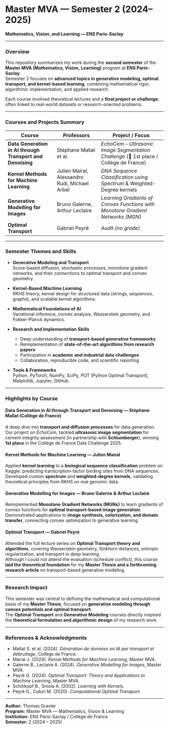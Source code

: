 # Master MVA — Semester 2 (2024–2025)  
**Mathematics, Vision, and Learning — ENS Paris-Saclay**

---

### Overview  

This repository summarizes my work during the **second semester** of the **Master MVA (Mathematics, Vision, Learning)** program at **ENS Paris-Saclay**.  
Semester 2 focuses on **advanced topics in generative modeling, optimal transport, and kernel-based learning**, combining mathematical rigor, algorithmic implementation, and applied research.

Each course involved theoretical lectures and a **final project or challenge**, often linked to real-world datasets or research-oriented problems.  

---

### Courses and Projects Summary  

| Course | Professors | Project / Focus |
|--------|-------------|-----------------|
| **Data Generation in AI through Transport and Denoising** | Stéphane Mallat et al. | *EchoCem – Ultrasonic Image Segmentation Challenge* (🥇 1st place / Collège de France) |
| **Kernel Methods for Machine Learning** | Julien Mairal, Alessandro Rudi, Michael Arbel | *DNA Sequence Classification* using Spectrum & Weighted-Degree kernels |
| **Generative Modelling for Images** | Bruno Galerne, Arthur Leclaire | *Learning Gradients of Convex Functions with Monotone Gradient Networks (MGN)* |
| **Optimal Transport** | Gabriel Peyré | *Audit (no grade)* | Comprehensive study of transport theory — foundational for my **Master Thesis** and ongoing **research article** |

---

### Semester Themes and Skills  

- **Generative Modeling and Transport**  
  Score-based diffusion, stochastic processes, monotone gradient networks, and their connections to optimal transport and convex geometry.

- **Kernel-Based Machine Learning**  
  RKHS theory, kernel design for structured data (strings, sequences, graphs), and scalable kernel algorithms.

- **Mathematical Foundations of AI**  
  Variational inference, convex analysis, Wasserstein geometry, and Fokker-Planck dynamics.

- **Research and Implementation Skills**  
  - Deep understanding of **transport-based generative frameworks**  
  - Reimplementation of **state-of-the-art algorithms from research papers**  
  - Participation in **academic and industrial data challenges**  
  - Collaboration, reproducible code, and scientific reporting

- **Tools & Frameworks**  
  Python, PyTorch, NumPy, SciPy, POT (Python Optimal Transport), Matplotlib, Jupyter, GitHub.

---

### Highlights by Course  

#### **Data Generation in AI through Transport and Denoising** — Stéphane Mallat (Collège de France)  
A deep dive into **transport and diffusion processes** for data generation.  
Our project on *EchoCem*, tackled **ultrasonic image segmentation** for cement integrity assessment (in partnership with **Schlumberger**), winning **1st place** in the Collège de France Data Challenge 2025.

#### **Kernel Methods for Machine Learning** — Julien Mairal  
Applied **kernel learning** to a **biological sequence classification** problem on Kaggle: predicting transcription-factor binding sites from DNA sequences.  
Developed custom **spectrum** and **weighted-degree kernels**, validating theoretical principles from RKHS on real genomic data.

#### **Generative Modelling for Images** — Bruno Galerne & Arthur Leclaire  
Reimplemented **Monotone Gradient Networks (MGNs)** to learn gradients of convex functions for **optimal transport-based image generation**.  
Demonstrated applications to **image synthesis, colorization, and domain transfer**, connecting convex optimization to generative learning.

#### **Optimal Transport** — Gabriel Peyré  
Attended the full lecture series on **Optimal Transport theory and algorithms**, covering Wasserstein geometry, Sinkhorn distances, entropic regularization, and transport in deep learning.  
Although I could not attend the evaluation (schedule conflict), this course **laid the theoretical foundation** for my **Master Thesis and a forthcoming research article** on transport-based generative modeling.

---

### Research Impact  

This semester was central to defining the mathematical and computational basis of my **Master Thesis**, focused on **generative modeling through convex potentials and optimal transport**.  
The **Optimal Transport** and **Generative Modeling** courses directly inspired the **theoretical formulation and algorithmic design** of my research work.

---

### References & Acknowledgments  

- Mallat S. et al. (2024). *Génération de données en IA par transport et débruitage*, Collège de France.  
- Mairal J. (2024). *Kernel Methods for Machine Learning*, Master MVA.  
- Galerne B., Leclaire A. (2024). *Generative Modelling for Images*, Master MVA.  
- Peyré G. (2024). *Optimal Transport: Theory and Applications to Machine Learning*, Master MVA.  
- Schölkopf B., Smola A. (2002). *Learning with Kernels.*  
- Peyré G., Cuturi M. (2020). *Computational Optimal Transport.*  

---

**Author:** Thomas Gravier  
**Program:** Master MVA — Mathematics, Vision & Learning  
**Institution:** ENS Paris-Saclay / Collège de France  
**Semester:** 2 (2024 – 2025)  

